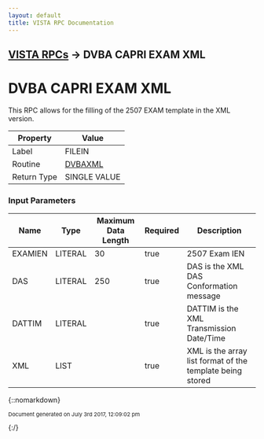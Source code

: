 ```yaml
---
layout: default
title: VISTA RPC Documentation
---
```


## [VISTA RPCs](TableOfContents) &#8594; DVBA CAPRI EXAM XML
# DVBA CAPRI EXAM XML

This RPC allows for the filling of the 2507 EXAM template in the XML version.

Property | Value
--- | ---
Label | FILEIN
Routine | [DVBAXML](http://code.osehra.org/dox/Routine_DVBAXML_source.html)
Return Type | SINGLE VALUE


### Input Parameters

Name | Type | Maximum Data Length | Required | Description
--- | --- | --- | --- | ---
EXAMIEN | LITERAL | 30 | true | 2507 Exam IEN
DAS | LITERAL | 250 | true | DAS is the XML DAS Conformation message
DATTIM | LITERAL |  | true | DATTIM is the XML Transmission Date/Time
XML | LIST |  | true | XML is the array list format of the template being stored



{::nomarkdown} <br/><p style="font-size: 11px">Document generated on July 3rd 2017, 12:09:02 pm</p>{:/}